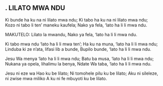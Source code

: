 ## . LILATO MWA NDU

Ki bunde ha ku na ni lilato mwa ndu;
Ki tabo ha ku na ni lilato mwa ndu;
Kozo ni tabo li ten’ maneku kaufela;
Nako ya fela, ‘lato ha li li mwa ndu.

MAKUTELO:
Lilato la mwandu,
Nako ya fela, ‘lato ha li li mwa ndu.


Ki tabo mwa ndu ‘lato ha li li mwa ten’;
Ha ku na muna, ‘lato ha li li mwa ndu;
Linduba ki ze n’ata, lifasi lib a bunde,
Bupilo bunde, ‘lato ha li li mwa ndu.


Jesu Wa menya ‘lato ha li li mwa ndu;
Batu ba musa, ‘lato ha li li mwa ndu;
Nukana ya opela, lihalimu la benya,
Ndate Wa taba, ‘lato ha li li mwa ndu.


Jesu ni eze wa Hao ku be lilato;
Ni tomohele pilu ku be lilato;
Aku ni sileleze, ni zwise mwa miliko
A ku ni fe mbuyoti ku be lilato.






